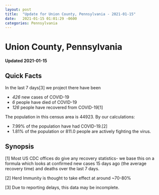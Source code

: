 ```yaml
---
layout: post
title:  "Update for Union County, Pennsylvania - 2021-01-15"
date:   2021-01-15 01:01:29 -0600
categories: Pennsylvania
---
```


# Union County, Pennsylvania
#### Updated 2021-01-15

## Quick Facts

In the last 7 days[3] we project there have been
- *426* new cases of COVID-19
- *6* people have died of COVID-19
- *126* people have recovered from COVID-19[1]

The population in this census area is 44923. By our calculations:
- 7.99% of the population have had COVID-19.[2]
- 1.81% of the population or 811.0 people are actively fighting the virus.

## Synopsis




[1] Most US CDC offices do give any recovery statistics- we base this on a formula which looks at confirmed new cases
15 days ago (the average recovery time) and deaths over the last 7 days.

[2] Herd Immunity is thought to take effect at around ~70-80%

[3] Due to reporting delays, this data may be incomplete.
 
    